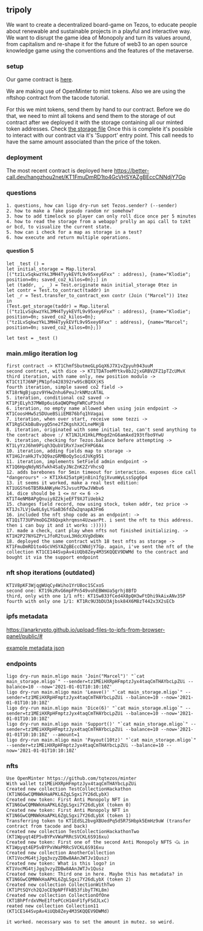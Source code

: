 ## tripoly

We want to create a decentralized board-game on Tezos, to educate people about renewable and sustainable projects in a playful and interactive way. We want to disrupt the game idea of Monopoly and turn its values around, from capitalism and re-shape it for the future of web3 to an open source knowledge game using the conventions and the features of the metaverse.

### setup

Our game contract is [here](./tripoly/main.mligo).

We are making use of OpenMinter to mint tokens. Also we are using the nftshop contract from the tacode tutorial.

For this we mint tokens, send them by hand to our contract. Before we do that, we need to mint all tokens and send them to the storage of out contract after we deployed it with the storage containing all our minted token addresses.
Check [the storage file](./tripoly/main_storage.mligo)
Once this is complete it's possible to interact with our contract via it's 'Support' entry point. This call needs to have the same amount associated than the price of the token.

### deployment

The most recent contract is deployed here https://better-call.dev/hangzhou2net/KT1FmuDmRD1to4GcVHSYAZgBEccCNNdjY7Gp

### questions

    1. questions, how can ligo dry-run set Tezos.sender? (--sender)
    2. how to make a fake pseudo random nr somehow?
    3. how to add timelock so player can only roll dice once per 5 minutes
    4. how to read the storage from a webapp? prolly an api call to tzkt or bcd, to visualize the current state.
    5. how can i check for a map as storage in a test?
    6. how execute and return multiple operations.

#### question 5

    let _test () =
    let initial_storage = Map.literal [("tz1LvSqkwzYkL3MH4TyykEVfL9v95xey6Fxx" : address), {name="Klodie"; position=0n; saved_co2_kilos=0n};] in
    let (taddr, _, _) = Test.originate main initial_storage 0tez in
    let contr = Test.to_contract(taddr) in
    let _r = Test.transfer_to_contract_exn contr (Join ("Marcel")) 1tez  in
    (Test.get_storage(taddr) = Map.literal [("tz1LvSqkwzYkL3MH4TyykEVfL9v95xey6Fxx" : address), {name="Klodie"; position=0n; saved_co2_kilos=0n};("tz1LvSqkwzYkL3MH4TyykEVfL9v95xey6Fxx" : address), {name="Marcel"; position=0n; saved_co2_kilos=0n};])

    let test = _test ()
### main.mligo iteration log

    first contract -> KT1ChmfSbutmeGLpGqX6J7X1vZpyuh943uuM
    second contract, with dice -> KT1TDAToeMYtkv8bJ2jxGRBVZFZ1pTZcUMvX
    third iteration, with name only, new position modulo -> KT1Ct1TJ6NPjPN1pfo428392rw9ScBQXXjKS
    fourth iteration, simple saved co2 field -> KT18rNgBjupzv9YHw2nhu6PeuJrkNMzcATAL
    5. iteration, conditional co2 saved -> KT1PjELyh37MW8p6ui6aQWQPmgFWRCuP3shd
    6. iteration, no empty name allowed when using join endpoint -> KT1CoosHHw5zSDUueBSiiEM876bfq1hVagai
    7. iteration, when over start, receive some tezzi -> KT1RgSCkbBuBvygQ5ne2fZKgshXJCLneMHjB
    8. iteration, originated with some initial tez, can't send anything to the contract above :/ KT1NJLH1HkLPMogd2nG6amAxd193tfbo9YwU
    9. iteration, checking for Tezos.balance before attempting -> KT1LyYzJ6hm9Piqh3QubV1RxYJxeCFHPG6Ax
    10. iteration, adding fields map to storage -> KT1HGJraHkJTv3Q9azGRMBoQy5oidJVKg951
    11. iteration, implements SetField admin endpoint -> KT1Q6HpqNdyNSfwkh4SaEyJNcZnK2ZrVhcsQ
    12. adds barebones for 5min timeout for interaction. exposes dice call *dangerours* -> KT1Xk425atpHjnBin1fgjXvumWyLssSpg6p4
    13. it seems it worked, make a real test edition: KT1UGSYe6TB5RkANKyHe7SJvsutPDwJVWbv6
    14. dice should be 1 <= nr <= 6 -> KT1T4eNM8APgQnuiy8Z2kjeEFT9XJTiUebk2
    15. changes field record, now using stock, token addr, tez price -> KT1Js7LVjGw8L6yLYGaB36fdZw2qnapA3Fm6
    16. included the nft shop code as an endpoint: -> KT1QiT73UPVmoDGZX6Qxpkhrqmsn4UzwarPt. i sent the nft to this address. then i can buy it and it works :)))))
    17. made a check, cant play when nfts not finished initializing. -> KT1H2P27NYGZPrLJfoR2tuxL3HdcXVgDdbWx
    18. deployed the same contract with 18 test nfts as storage -> KT1FmuDmRD1to4GcVHSYAZgBEccCNNdjY7Gp. again, i've sent the nft of the collection KT1CE144SvpAv4iUQb8Zey4M3SKQQEV9DWMd to the contract and bought it via the support endpoint


### nft shop iterations (outdated)

    KT1V8pKF3WjqgWUqCy4Wiho1YrU8oc1SCxoS
    second one: KT19kzRvG6mpFPn549vohEBWmUa5grhj8BfD
    third, only with one 1/1 nft: KT1Sw833fCed4X8pQH3wFtDhi9kAixANv35P
    fourth with only one 1/1: KT1Rc9U3bDU3Ajbsk84X6M8zT442x3X2sECb

### ipfs metadata

https://anarkrypto.github.io/upload-files-to-ipfs-from-browser-panel/public/#

[example metadata json](./tripoly/project1.json)


### endpoints

    ligo dry-run main.mligo main 'Join("Marcel")' "`cat main_storage.mligo`" --sender=tz1MEiHXRpHFmptzJyx4taqCmTHAYbcLpZUi --balance=10 --now='2021-01-01T10:10:10Z'
    ligo dry-run main.mligo main 'Leave()' "`cat main_storage.mligo`" --sender=tz1MEiHXRpHFmptzJyx4taqCmTHAYbcLpZUi --balance=10 --now='2021-01-01T10:10:10Z'
    ligo dry-run main.mligo main 'Dice(6)' "`cat main_storage.mligo`" --sender=tz1MEiHXRpHFmptzJyx4taqCmTHAYbcLpZUi --balance=10 --now='2021-01-01T10:10:10Z'
    ligo dry-run main.mligo main 'Support()' "`cat main_storage.mligo`" --sender=tz1MEiHXRpHFmptzJyx4taqCmTHAYbcLpZUi --balance=10 --now='2021-01-01T10:10:10Z' --amount=1
    ligo dry-run main.mligo main 'Payout(10tz)' "`cat main_storage.mligo`" --sender=tz1MEiHXRpHFmptzJyx4taqCmTHAYbcLpZUi --balance=10 --now='2021-01-01T10:10:10Z'


### nfts


    Use OpenMinter https://github.com/tqtezos/minter
    With wallet tz1MEiHXRpHFmptzJyx4taqCmTHAYbcLpZUi
    Created new collection TestCollectionHackathon (KT1N6GwCQMNWkHaAPKL6ZgLSgxi7Y26dLybX)
    Created new token: First Anti Monopoly NFT in KT1N6GwCQMNWkHaAPKL6ZgLSgxi7Y26dLybX (token 0)
    Created new token: First Anti Monopoly NFT in KT1N6GwCQMNWkHaAPKL6ZgLSgxi7Y26dLybX (token 1)
    Transferring token to KT1EdSL2bvgXBUedPq5d5R7SHbpk5EmHz9uW (transfer contract from tacode and back)
    Created new collection TestCollectionHackathonTwo (KT1Wpyqt4EP5vBYPxVWaPRRcSVCKL6S916xu)
    Created new token: First one of the second Anti Monopoly NFTS ꘐ in KT1Wpyqt4EP5vBYPxVWaPRRcSVCKL6S916xu
    Created new collection AnotherCollection (KT1VocMG4tjJgq3vzyZDBw8AAnJWTJv1Qusz)
    Created new token: What is this logo? in KT1VocMG4tjJgq3vzyZDBw8AAnJWTJv1Qusz
    Created new token: Third one in here. Maybe this has metadata? in KT1N6GwCQMNWkHaAPKL6ZgLSgxi7Y26dLybX (token 2)
    Created new collection CollectionWithTwo (KT1PtSQYch2QJoCE9pNPfFkB53fibyT7KL8m)
    Created new collection CollectionOfOne (KT1BhPfrdxVMeE1ftePCcH14nF1fyFSdJLxC)
    reated new collection Collection11 (KT1CE144SvpAv4iUQb8Zey4M3SKQQEV9DWMd)

    it worked. necessary was to set the amount in mutez. so weird.